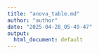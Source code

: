```yaml
---
title: "anova_table.md"
author: "author"
date: "2025-04-28_05-49-47"
output:
  html_document: default
---
```

